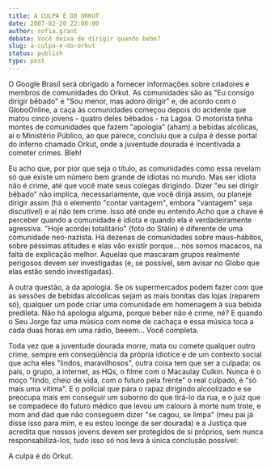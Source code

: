 ```yaml
---
title: A CULPA É DO ORKUT
date: 2007-02-20 22:00:00
author: sofia.grant
debate: Você deixa de dirigir quando bebe?
slug: a-culpa-e-do-orkut
status: publish 
type: post
---
```


O Google Brasil será obrigado a fornecer informações sobre criadores e membros de comunidades do Orkut. As comunidades são as "Eu consigo dirigir bêbado" e "Sou menor, mas adoro dirigir" e, de acordo com o GloboOnline, a caça às comunidades começou depois do acidente que matou cinco jovens - quatro deles bêbados - na Lagoa. O motorista tinha montes de comunidades que fazem "apologia" (aham) a bebidas alcólicas, aí o Ministério Público, ao que parece, concluiu que a culpa é desse portal do inferno chamado Orkut, onde a juventude dourada é incentivada a cometer crimes. Bleh!  
  
Eu acho que, por pior que seja o título, as comunidades como essa revelam só que existe um número bem grande de idiotas no mundo. Mas ser idiota não é crime, até que você mate seus colegas dirigindo. Dizer "eu sei dirigir bêbado" não implica, necessariamente, que você dirija assim, ou planeje dirigir assim (há o elemento "contar vantagem", embora "vantagem" seja discutível) e aí não tem crime. Isso até onde eu entendo.Acho que a chave é perceber quando a comunidade é idiota e quando ela é verdadeiramente agressiva. "Hoje acordei totalitário" (foto do Stálin) é diferente de uma comunidade neo-nazista. Há dezenas de comunidades sobre maus-hábitos, sobre péssimas atitudes e elas vão existir porque... nós somos macacos, na falta de explicação melhor. Aquelas que mascaram grupos realmente perigosos devem ser investigadas (e, se possível, sem avisar no Globo que elas estão sendo investigadas).  
  
A outra questão, a da apologia. Se os supermercados podem fazer com que as sessões de bebidas alcóolicas sejam as mais bonitas das lojas (reparem só), qualquer um pode criar uma comunidade em homenagem à sua bebida predileta. Não há apologia alguma, porque beber não é crime, né? E quando o Seu Jorge faz uma música com nome de cachaça e essa música toca a cada duas horas em uma rádio, beeem... Você completa.  
  
Toda vez que a juventude dourada morre, mata ou comete qualquer outro crime, sempre em conseqüência da própria idiotice e de um contexto social que acha eles "lindos, maravilhosos", outra coisa tem que ser a culpada: os pais, o grupo, a internet, as HQs, o filme com o Macaulay Culkin. Nunca é o moço "lindo, cheio de vida, com o futuro pela frente" o real culpado, é "só mais uma vítima". E o policial que pára o rapaz dirigindo alcoolizado e se preocupa mais em conseguir um suborno do que tirá-lo da rua, e o juiz que se compadece do futuro médico que levou um calouro à morte num trote, e mom and dad que não conseguem dizer "se cagou, se limpa" (meu pai já disse isso para mim, e eu estou loonge de ser dourada) e a Justiça que acredita que nossos jovens devem ser protegidos de si próprios, sem nunca responsabilizá-los, tudo isso só nos leva à única conclusão possível:  
  
A culpa é do Orkut.
